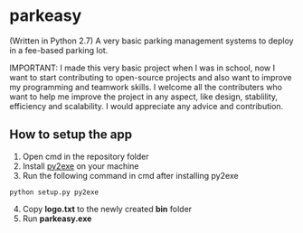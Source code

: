 # parkeasy
(Written in Python 2.7)
A very basic parking management systems to deploy in a fee-based parking lot.

IMPORTANT:
I made this very basic project when I was in school, now I want to start contributing to open-source projects
and also want to improve my programming and teamwork skills.
I welcome all the contributers who want to help me improve the project in any aspect, like design, stablility, efficiency and scalability.
I would appreciate any advice and contribution.

## How to setup the app
1. Open cmd in the repository folder
2. Install [py2exe](https://sourceforge.net/projects/py2exe/files/py2exe/0.6.9/) on your machine
3. Run the following command in cmd after installing py2exe
```
python setup.py py2exe
```
4. Copy **logo.txt** to the newly created **bin** folder
5. Run **parkeasy.exe**
